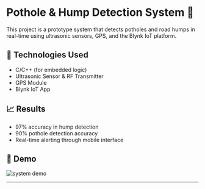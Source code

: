 # Pothole & Hump Detection System 🚧

This project is a prototype system that detects potholes and road humps in real-time using ultrasonic sensors, GPS, and the Blynk IoT platform.

## 🔧 Technologies Used
- C/C++ (for embedded logic)
- Ultrasonic Sensor & RF Transmitter
- GPS Module
- Blynk IoT App

## 📈 Results
- 97% accuracy in hump detection
- 90% pothole detection accuracy
- Real-time alerting through mobile interface

## 📸 Demo
![system demo](https://via.placeholder.com/600x300.png?text=Demo+Image)

---

